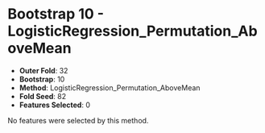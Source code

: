 # Bootstrap 10 - LogisticRegression_Permutation_AboveMean

- **Outer Fold**: 32
- **Bootstrap**: 10
- **Method**: LogisticRegression_Permutation_AboveMean
- **Fold Seed**: 82
- **Features Selected**: 0

No features were selected by this method.
